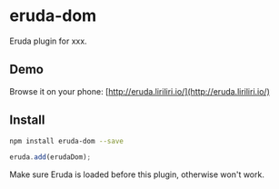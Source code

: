 # eruda-dom

Eruda plugin for xxx.

## Demo

Browse it on your phone: 
[http://eruda.liriliri.io/](http://eruda.liriliri.io/)

## Install

```bash
npm install eruda-dom --save
```

```javascript
eruda.add(erudaDom);
```

Make sure Eruda is loaded before this plugin, otherwise won't work.